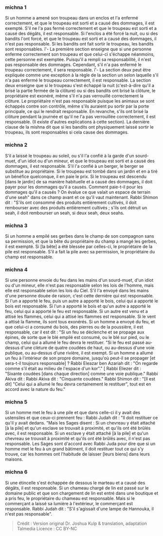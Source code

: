
### michna 1
Si un homme a amené son troupeau dans un enclos et l'a enfermé correctement, et que le troupeau est sorti et a causé des dommages, il est exempté. S'il ne l'a pas fermé correctement et que le troupeau est sorti et a causé des dégâts, il est responsable. Si l'enclos a été forcé la nuit, ou si des bandits l'ont forcé, et que le troupeau est sorti et a causé des dommages, il n'est pas responsable. Si les bandits ont fait sortir le troupeau, les bandits sont responsables. ï'- La première section enseigne que si une personne enferme correctement son troupeau et que celui-ci s'échappe néanmoins, cette personne est exemptée.  Puisqu'il a rempli sa responsabilité, il n'est pas responsable des dommages.  Cependant, s'il n'a pas enfermé le troupeau correctement, il sera responsable. ï'- La section deux peut être expliquée comme une exception à la règle de la section un selon laquelle s'il n'a pas enfermé le troupeau correctement, il est responsable.  La section deux enseigne que si le troupeau s'est échappé la nuit (c'est-à-dire qu'il a brisé la partie fermée de la clôture) ou si des bandits ont brisé la clôture, le propriétaire est exonéré, même s'il n'a pas verrouillé correctement la clôture.  Le propriétaire n'est pas responsable puisque les animaux se sont échappés contre son contrôle, même s'ils auraient pu sortir par la porte principale, ce qui le rendrait responsable.  En revanche, s'ils ont brisé la clôture pendant la journée et qu'il ne l'a pas verrouillée correctement, il est responsable.  (Il existe d'autres explications à cette section).  La dernière clause de la mishna dit que si les bandits ont physiquement laissé sortir le troupeau, ils sont responsables si cela cause des dommages.

### michna 2
S'il a laissé le troupeau au soleil, ou s'il l'a confié à la garde d'un sourd-muet, d'un idiot ou d'un mineur, et que le troupeau est sorti et a causé des dommages, il est responsable. S'il l'a confié à un berger, le berger se substitue au propriétaire. Si le troupeau est tombé dans un jardin et en a tiré un bénéfice quelconque, il en paie le prix. Si le troupeau est descendu [dans le jardin] de sa manière habituelle et a causé des dommages, il doit payer pour les dommages qu'il a causés. Comment paie-t-il pour les dommages qu'il a causés ? On évalue ce que valait un espace de terrain d'une seah" dans ce champ avant et ce qu'il vaut maintenant. Rabbi Shimon dit :  "S'ils ont consommé des produits entièrement cultivés, il doit rembourser avec des produits entièrement cultivés ; s'ils ont détruit un seah, il doit rembourser un seah, si deux seah, deux seahs.

### michna 3
Si un homme a empilé ses gerbes dans le champ de son compagnon sans sa permission, et que la bête du propriétaire du champ a mangé les gerbes, il est exempté. Si [la bête] a été blessée par celles-ci, le propriétaire de la pile est responsable. S'il a fait la pile avec sa permission, le propriétaire du champ est responsable.

### michna 4
Si une personne envoie du feu dans les mains d'un sourd-muet, d'un idiot ou d'un mineur, elle n'est pas responsable selon les lois de l'homme, mais elle est responsable selon les lois du Ciel. S'il l'a envoyé dans les mains d'une personne douée de raison, c'est cette dernière qui est responsable. Si l'un a apporté le feu, puis un autre a apporté le bois, celui qui a apporté le bois est responsable. Si l'un a apporté le bois et qu'un autre a apporté le feu, celui qui a apporté le feu est responsable. Si un autre est venu et a attisé les flammes, celui qui a attisé les flammes est responsable. Si le vent a attisé la flamme, ils sont tous exonérés. Si un homme a envoyé du feu, et que celui-ci a consumé du bois, des pierres ou de la poussière, il est responsable, car il est dit :  "Si un feu se déclenche et se propage aux épines, de sorte que le blé empilé est consumé, ou le blé sur pied, ou le champ, celui qui a allumé le feu devra le restituer. "Si le feu est passé au-dessus d'une clèture de quatre coudées de haut, ou au-dessus d'une voie publique, ou au-dessus d'une rivière, il est exempt. Si un homme a allumé un feu à l'intérieur de son propre domaine, jusqu'où peut-il se propager [et sera-t-il toujours responsable] ? Rabbi Eleazar ben Azariah dit :  "On regarde comme s'il était au milieu de l'espace d'un kor"." [ Rabbi Eliezer dit :  "Sixante coudées [dans chaque direction] comme une voie publique." Rabbi Akiva dit :  Rabbi Akiva dit : "Cinquante coudées." Rabbi Shimon dit :  "[Il est dit] "Celui qui a allumé le feu devra certainement le restituer", tout est en accord avec la nature du feu."

### michna 5
Si un homme met le feu à une pile et que dans celle-ci il y avait des ustensiles et que ceux-ci prennent feu : Rabbi Judah dit :  "Il doit restituer ce qu'il y avait dedans. "Mais les Sages disent :  Si un chevreau y était attaché [à la pile] et qu'un esclave se trouvait à proximité, et qu'ils ont été brûlés avec, il est responsable. Si un esclave y était attaché [à la pile] et qu'un chevreau se trouvait à proximité et qu'ils ont été brûlés avec, il n'est pas responsable. Les Sages sont d'accord avec Rabbi Juda pour dire que si un homme met le feu à un grand bâtiment, il doit restituer tout ce qui s'y trouve, car les hommes ont l'habitude de laisser [leurs biens] dans leurs maisons.

### michna 6
Si une étincelle s'est échappée de dessous le marteau et a causé des dégâts, il est responsable. Si un chameau chargé de lin est passé sur le domaine public et que son chargement de lin est entré dans une boutique et a pris feu, le propriétaire du chameau est responsable. Mais si le commerçant a laissé sa lumière à l'extérieur, le commerçant est responsable. Rabbi Judah dit :  "S'il s'agissait d'une lampe de Hannouka, il n'est pas responsable".

>Crédit : Version original Dr. Joshua Kulp & translation, adaptation Talmedia
>Licence : CC BY-NC